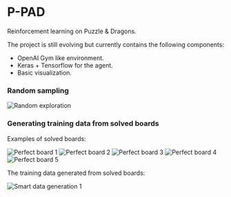 # P-PAD
Reinforcement learning on Puzzle & Dragons.

The project is still evolving but currently contains the following components:
* OpenAI Gym like environment.
* Keras + Tensorflow for the agent.
* Basic visualization.

### Random sampling
![Random exploration](https://github.com/nuwapi/P-PAD/blob/master/visualizations/random_sampling.gif)

### Generating training data from solved boards
Examples of solved boards:

![Perfect board 1](https://github.com/nuwapi/P-PAD/blob/master/visualizations/solved_board1.png)
![Perfect board 2](https://github.com/nuwapi/P-PAD/blob/master/visualizations/solved_board2.png)
![Perfect board 3](https://github.com/nuwapi/P-PAD/blob/master/visualizations/solved_board3.png)
![Perfect board 4](https://github.com/nuwapi/P-PAD/blob/master/visualizations/solved_board4.png)
![Perfect board 5](https://github.com/nuwapi/P-PAD/blob/master/visualizations/solved_board5.png)

The training data generated from solved boards:

![Smart data generation 1](https://github.com/nuwapi/P-PAD/blob/master/visualizations/smart_data.gif)

